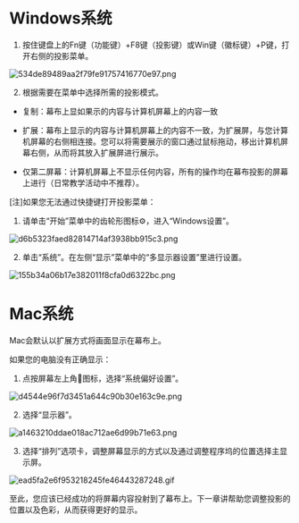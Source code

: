 # Windows系统
1. 按住键盘上的Fn键（功能键）+F8键（投影键）或Win键（徽标键）+P键，打开右侧的投影菜单。

![534de89489aa2f79fe91757416770e97.png](http://imglf6.nosdn0.126.net/img/ZXg2Q3l6Z0lqZExtUmdWdnpPdlJJTWszbUxDRy9sRkQzUUo0QkV0a2NaLzU1Ri9ZZmxSc1hRPT0.png?imageView&thumbnail=1680x0&quality=96&stripmeta=0)

2. 根据需要在菜单中选择所需的投影模式。

  * 复制：幕布上显如果示的内容与计算机屏幕上的内容一致

  * 扩展：幕布上显示的内容与计算机屏幕上的内容不一致，为扩展屏，与您计算机屏幕的右侧相连接。您可以将需要展示的窗口通过鼠标拖动，移出计算机屏幕右侧，从而将其放入扩展屏进行展示。

  * 仅第二屏幕：计算机屏幕上不显示任何内容，所有的操作均在幕布投影的屏幕上进行（日常教学活动中不推荐）。

[注]如果您无法通过快捷键打开投影菜单：

1. 请单击“开始”菜单中的齿轮形图标⚙️，进入“Windows设置”。

![d6b5323faed82814714af3938bb915c3.png](http://imglf4.nosdn0.126.net/img/ZXg2Q3l6Z0lqZExtUmdWdnpPdlJJRkNzTHlUWmdhY1FYcnVzYU5jRDR4OXJkQ3ltL1d3bjdRPT0.png?imageView&thumbnail=1680x0&quality=96&stripmeta=0)

2. 单击“系统”。在左侧“显示”菜单中的“多显示器设置”里进行设置。

![155b34a06b17e382011f8cfa0d6322bc.png](http://imglf3.nosdn0.126.net/img/ZXg2Q3l6Z0lqZExtUmdWdnpPdlJJRUZ3RlI3WENJRkhaNnJ6YWs3a2hsQ0RQRGsvcEdEbGlRPT0.png?imageView&thumbnail=1680x0&quality=96&stripmeta=0)

# Mac系统
Mac会默认以扩展方式将画面显示在幕布上。

如果您的电脑没有正确显示：

1. 点按屏幕左上角图标，选择“系统偏好设置”。

![d4544e96f7d3451a644c90b30e163c9e.png](http://imglf5.nosdn0.126.net/img/ZXg2Q3l6Z0lqZExtUmdWdnpPdlJJQ0JyOTNQcndNMTZEOUxVR1RRQ3VBSGdBeEVUSDlHN0pRPT0.png?imageView&thumbnail=1680x0&quality=96&stripmeta=0)

2. 选择“显示器”。

![a1463210ddae018ac712ae6d99b71e63.png](http://imglf6.nosdn0.126.net/img/ZXg2Q3l6Z0lqZExtUmdWdnpPdlJJTGtJdHBWYXRLc0c5UWE1T1lVNUpTbDdDR01yd3VpdmFnPT0.png?imageView&thumbnail=1680x0&quality=96&stripmeta=0)

3. 选择“排列”选项卡，调整屏幕显示的方式以及通过调整程序坞的位置选择主显示屏。

![ead5fa2e6f953218245fe46443287248.gif](http://imglf3.nosdn0.126.net/img/ZXg2Q3l6Z0lqZExtUmdWdnpPdlJJR3JiVXpvWDh2MlFZM1Q0eFZSdE5meUk4VC9uTnhpSG1BPT0.gif)

至此，您应该已经成功的将屏幕内容投射到了幕布上。下一章讲帮助您调整投影的位置以及色彩，从而获得更好的显示。

